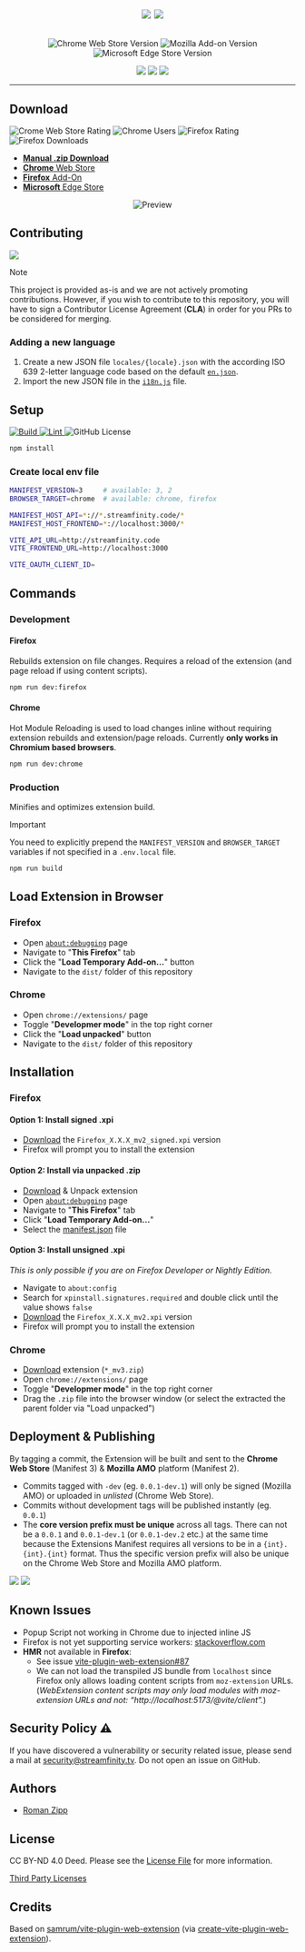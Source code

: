 <h1 align="center">

![](img/streamfinity-wordmark-dark.png#gh-light-mode-only)    ![](img/streamfinity-wordmark-light.png#gh-dark-mode-only)

</h1>

<p align="center">
    <img src="https://img.shields.io/chrome-web-store/v/mkaledojmamkljdldoeefpabbgfdkack?label=Chrome&logo=google%20chrome&logoColor=%23959DA5" alt="Chrome Web Store Version">
    <img src="https://img.shields.io/amo/v/streamfinity?label=Firefox&logo=firefox&logoColor=%23959DA5" alt="Mozilla Add-on Version">
    <img src="https://img.shields.io/badge/dynamic/json?url=https%3A%2F%2Fmicrosoftedge.microsoft.com%2Faddons%2Fgetproductdetailsbycrxid%2Foodabmjmfenpggjpfnnegmkdkkmenple&query=version&label=Edge&logo=microsoft%20edge&logoColor=%23959DA5" alt="Microsoft Edge Store Version">
</p>

<p align="center">
<a href="https://chromewebstore.google.com/detail/streamfinity/mkaledojmamkljdldoeefpabbgfdkack"><img src="img/chrome.png" /></a>
<a href="https://addons.mozilla.org/en-US/firefox/addon/streamfinity/"><img src="img/amo.png" /></a>
<a href="https://microsoftedge.microsoft.com/addons/detail/streamfinity/oodabmjmfenpggjpfnnegmkdkkmenple"><img src="img/edge.jpg" /></a>
</p>

***

## Download

<p>
<img src="https://img.shields.io/chrome-web-store/rating/mkaledojmamkljdldoeefpabbgfdkack?logo=google%20chrome&logoColor=%23959DA5&label=Rating" alt="Crome Web Store Rating"> 
<img src="https://img.shields.io/chrome-web-store/users/mkaledojmamkljdldoeefpabbgfdkack?logo=google%20chrome&logoColor=%23959DA5&label=Users" alt="Chrome Users">
<img src="https://img.shields.io/amo/rating/streamfinity?logo=firefox&logoColor=%23959DA5&label=Rating" alt="Firefox Rating">
<img src="https://img.shields.io/amo/dw/streamfinity?logo=firefox&logoColor=%23959DA5&label=Downloads" alt="Firefox Downloads">
</p>

- [**Manual .zip Download**](https://github.com/Streamfinity/Extension/releases/latest)
- [**Chrome** Web Store](https://chrome.google.com/webstore/detail/mkaledojmamkljdldoeefpabbgfdkack)
- [**Firefox** Add-On](https://addons.mozilla.org/en-US/firefox/addon/streamfinity)
- [**Microsoft** Edge Store](https://microsoftedge.microsoft.com/addons/detail/streamfinity/oodabmjmfenpggjpfnnegmkdkkmenple)

<p align="center">
<img src="img/preview.png" alt="Preview">
</p>

## Contributing

<a href="https://sfin.it/discord"><img src="https://img.shields.io/discord/1040164710106005524?logo=discord&logoColor=%23a3a3a3&label=Discord&color=%235865F2"></a>

> [!NOTE]  
> This project is provided as-is and we are not actively promoting contributions. However, if you wish to contribute to this repository, you will have to sign a Contributor License Agreement (**CLA**) in order for you PRs to be considered for merging.

### Adding a new language

1. Create a new JSON file `locales/{locale}.json` with the according ISO 639 2-letter language code based on the default [`en.json`](locales/en.json).
2. Import the new JSON file in the [`i18n.js`](i18n.js) file.

## Setup

<p>
<a href="https://github.com/Streamfinity/Extension/actions/workflows/build.yml">
    <img src="https://github.com/Streamfinity/Extension/actions/workflows/build.yml/badge.svg" alt="Build">
</a>
<a href="https://github.com/Streamfinity/Extension/actions/workflows/lint.yml">
    <img src="https://github.com/Streamfinity/Extension/actions/workflows/lint.yml/badge.svg" alt="Lint">
</a>
<img src="https://img.shields.io/github/license/Streamfinity/Extension?label=License" alt="GitHub License">
</p>

```sh
npm install
```

### Create local env file

```sh
MANIFEST_VERSION=3     # available: 3, 2
BROWSER_TARGET=chrome  # available: chrome, firefox

MANIFEST_HOST_API=*://*.streamfinity.code/*
MANIFEST_HOST_FRONTEND=*://localhost:3000/*

VITE_API_URL=http://streamfinity.code
VITE_FRONTEND_URL=http://localhost:3000

VITE_OAUTH_CLIENT_ID=
```

## Commands

### Development

#### Firefox

Rebuilds extension on file changes. Requires a reload of the extension (and page reload if using content scripts).

```sh
npm run dev:firefox
```

#### Chrome

Hot Module Reloading is used to load changes inline without requiring extension rebuilds and extension/page reloads. Currently **only works in Chromium based browsers**.

```sh
npm run dev:chrome
```

### Production

Minifies and optimizes extension build.

> [!IMPORTANT]  
> You need to explicitly prepend the `MANIFEST_VERSION` and `BROWSER_TARGET` variables if not specified in a `.env.local` file.

```sh
npm run build
```

## Load Extension in Browser

### Firefox

- Open [`about:debugging`](https://developer.mozilla.org/en-US/docs/Tools/about:debugging) page
- Navigate to "**This Firefox**" tab
- Click the "**Load Temporary Add-on...**" button
- Navigate to the `dist/` folder of this repository

### Chrome

- Open `chrome://extensions/` page
- Toggle "**Developmer mode**" in the top right corner
- Click the "**Load unpacked**" button
- Navigate to the `dist/` folder of this repository

## Installation

### Firefox

#### Option 1: Install signed .xpi

- [Download](https://github.com/Streamfinity/Extension/releases) the `Firefox_X.X.X_mv2_signed.xpi` version
- Firefox will prompt you to install the extension

#### Option 2: Install via unpacked .zip

- [Download](https://github.com/Streamfinity/Extension/releases) & Unpack extension
- Open [`about:debugging`](https://developer.mozilla.org/en-US/docs/Tools/about:debugging) page
- Navigate to "**This Firefox**" tab
- Click "**Load Temporary Add-on...**"
- Select the [manifest.json](dist/manifest.json) file 

#### Option 3: Install unsigned .xpi

_This is only possible if you are on Firefox Developer or Nightly Edition._

- Navigate to `about:config`
- Search for `xpinstall.signatures.required` and double click until the value shows `false`
- [Download](https://github.com/Streamfinity/Extension/releases) the `Firefox_X.X.X_mv2.xpi` version
- Firefox will prompt you to install the extension

### Chrome

- [Download](https://github.com/Streamfinity/Extension/releases) extension (`*_mv3.zip`)
- Open `chrome://extensions/` page
- Toggle "**Developmer mode**" in the top right corner
- Drag the `.zip` file into the browser window (or select the extracted the parent folder via "Load unpacked")

## Deployment & Publishing

By tagging a commit, the Extension will be built and sent to the **Chrome Web Store** (Manifest 3) & **Mozilla AMO** platform (Manifest 2).

- Commits tagged with `-dev` (eg. `0.0.1-dev.1`) will only be signed (Mozilla AMO) or uploaded in _unlisted_ (Chrome Web Store).
- Commits without development tags will be published instantly (eg. `0.0.1`)
- The **core version prefix must be unique** across all tags. There can not be a `0.0.1` and `0.0.1-dev.1` (or `0.0.1-dev.2` etc.) at the same time because the Extensions Manifest requires all versions to be in a `{int}.{int}.{int}` format. Thus the specific version prefix will also be unique on the Chrome Web Store and Mozilla AMO platform.

![](img/pipeline-light.jpg#gh-light-mode-only)
![](img/pipeline-dark.jpg#gh-dark-mode-only)

## Known Issues

- Popup Script not working in Chrome due to injected inline JS
- Firefox is not yet supporting service workers: [stackoverflow.com](https://stackoverflow.com/questions/73440104/failing-to-export-to-background-js-from-a-common-script-under-firefox-with-mv3)
- **HMR** not available in **Firefox**:
  - See issue [vite-plugin-web-extension#87](https://github.com/samrum/vite-plugin-web-extension/issues/87)
  - We can not load the transpiled JS bundle from `localhost` since Firefox only allows loading content scripts from `moz-extension` URLs. (*WebExtension content scripts may only load modules with moz-extension URLs and not: “http://localhost:5173/@vite/client”.*)

## Security Policy ⚠️

If you have discovered a vulnerability or security related issue, please send a mail at [security@streamfinity.tv](security@streamfinity.tv). Do not open an issue on GitHub.

## Authors

- [Roman Zipp](https://ich.wtf)

## License

CC BY-ND 4.0 Deed. Please see the [License File](LICENSE.txt) for more information.

[Third Party Licenses](licenses/licenses.txt)

## Credits

Based on [samrum/vite-plugin-web-extension](https://github.com/samrum/vite-plugin-web-extension) (via [create-vite-plugin-web-extension](https://github.com/samrum/create-vite-plugin-web-extension)).
